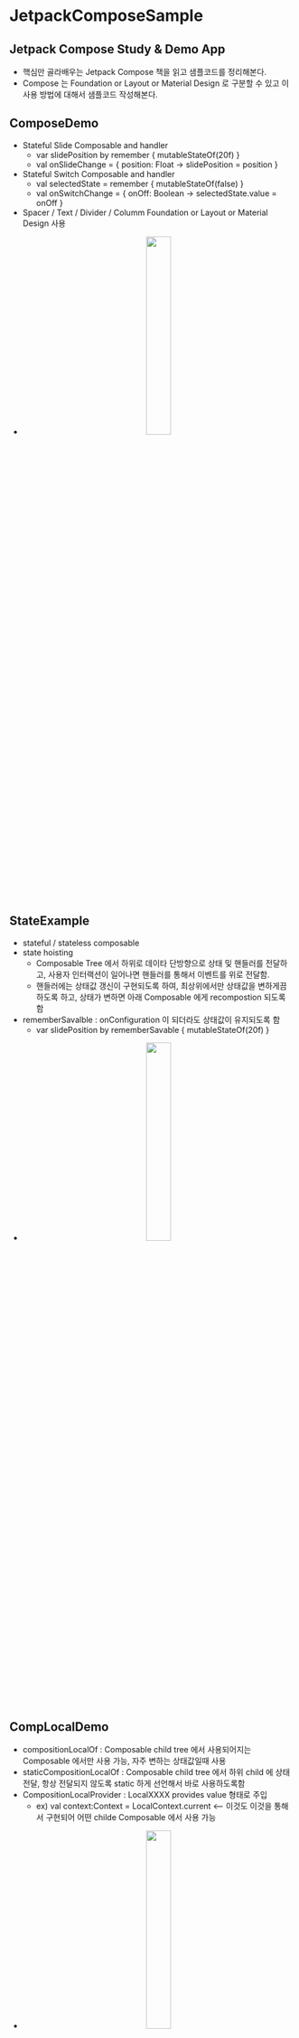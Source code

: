 # JetpackComposeSample
## Jetpack Compose Study &amp; Demo App
- 핵심만 골라배우는 Jetpack Compose 책을 읽고 샘플코드를 정리해본다.
- Compose 는 Foundation or Layout or Material Design 로 구분할 수 있고 이 사용 방법에 대해서 샘플코드 작성해본다.

## ComposeDemo
- Stateful Slide Composable and handler
  - var slidePosition by remember { mutableStateOf(20f) } 
  - val onSlideChange = { position: Float -> slidePosition = position }
- Stateful Switch Composable and handler
  - val selectedState = remember { mutableStateOf(false) } 
  - val onSwitchChange = { onOff: Boolean -> selectedState.value = onOff }
- Spacer / Text / Divider / Columm Foundation or Layout or Material Design 사용
- <p align="center"><img src = "https://github.com/jhanulis7/JetpackComposeSample/blob/main/DemoCompose.png" width="30%" height="30%"></p>

## StateExample
- stateful / stateless composable
- state hoisting 
  - Composable Tree 에서 하위로 데이타 단방향으로 상태 및 핸들러를 전달하고, 사용자 인터랙션이 일어나면 핸들러를 통해서 이벤트를 위로 전달함.
  - 핸들러에는 상태값 갱신이 구현되도록 하여, 최상위에서만 상태값을 변하게끔 하도록 하고, 상태가 변하면 아래 Composable 에게 recompostion 되도록 함
- rememberSavalble : onConfiguration 이 되더라도 상태값이 유지되도록 함
  - var slidePosition by rememberSavable { mutableStateOf(20f) } 
- <p align="center"><img src = "https://github.com/jhanulis7/JetpackComposeSample/blob/main/Hoisting.png" width="30%" height="30%"></p>

## CompLocalDemo
- compositionLocalOf : Composable child tree 에서 사용되어지는 Composable 에서만 사용 가능, 자주 변하는 상태값일때 사용
- staticCompositionLocalOf : Composable child tree 에서 하위 child 에 상태 전달, 항상 전달되지 않도록 static 하게 선언해서 바로 사용하도록함
- CompositionLocalProvider : LocalXXXX provides value 형태로 주입
  - ex) val context:Context = LocalContext.current  <-- 이것도 이것을 통해서 구현되어 어떤 childe Composable 에서 사용 가능
- <p align="center"><img src = "https://github.com/jhanulis7/JetpackComposeSample/blob/main/CompLocal.png" width="30%" height="30%"></p>

## SlotApiDemo
- Composable 함수를 다른 함수에 넣어주는 방법
- Composable 함수를 받은 Composable 은 런타임중에 동적으로 삽입이 되어, UI 를 구성할 수 있다
- 즉, Slot Api 를 이용한 Composable 은 본질적으로 런타임중에 삽입할 수 있는 하나 이상의 다른 Composable 을 포함하는 사용자 인터페이스 템플릿이다.
- LinearProgressIndicator / CircularProgressIndicator / Image / CheckBoxes / painterResource
- <p align="center"><img src = "https://github.com/jhanulis7/JetpackComposeSample/blob/main/SlotApi.png" width="30%" height="30%">
  <img src = "https://github.com/jhanulis7/JetpackComposeSample/blob/main/SlotApi2.png" width="30%" height="30%">
  <img src = "https://github.com/jhanulis7/JetpackComposeSample/blob/main/SlotApi3.png" width="30%" height="30%"></p>

## ModifierDemo
- Modifier 는 테두리 배경 크기 핸들러 제스쳐등을 다른 컴포즈블에 전달한다.
- 이때 Modifier 의 순서가 가장 중요하다.
  - padding 이후에 border 를 할것인가, border 후에 padding 할것인가.
- Modifier 는 Param 중 1st 선택적 Param 이어야 한다.
  - fun CustomImage(imageId: Int, modifier: Modifier = Modifier)
- Modifer 를 합칠경우, then 을 사용
  - val combined = first.then(second)  
- RoundedCornerShape / clip
- <p align="center"><img src = "https://github.com/jhanulis7/JetpackComposeSample/blob/main/Modifier.png" width="30%" height="30%"></p>

## LayoutDemo
- Row, Column 사용법 / Box Layout 사용법
- alignByBaseline / alignBy / clip / RoundCorner / CircleShape / CutCornerShape
- <p align="center"><img src = "https://github.com/jhanulis7/JetpackComposeSample/blob/main/Layout.png" width="30%" height="30%"></p>

## CustomLayoutDemo
- Box, Row, Column 컴포넌트는 모든 자식의 높이와 폭을 측정하고 위치를 계산해 그에 맞게 행열 스택위치를 생성하는 로직을 포함하고 있다. 동일한 기법을 통하여 다양한 고급 레이아웃을 만들수 있다
- fun Modifier.<커스텀 레이아웃이름>(선택적 param) { measurable, constaints -> }
  - measurable : 자식이 배치될 정보
  - constraints : 자식이 사용할 수 있는 최대/최소 widhth/height 
- fraction 값(0.f - 1f) 을 이용하여, guideLine 처럼 기준으로 UI 를 그릴 수 있다 
- <p align="center"><img src = "https://github.com/jhanulis7/JetpackComposeSample/blob/main/CustomLayout.png" width="30%" height="30%"></p>
- CustomLayout 을 구현하면, 여러 자식에게 하나의 커스텀 레이아웃을 제공 할 수 있다.
- CustomLayout 은 Compose의 Layout Composable 을 이용하여 선언, 이 함수는 여러 자식을 측정하고 위치를 지정하는 목적으로만 사용

## Coroutine & LauchEffect
- Composable 안에서의 Coroutine Scope 사용은 rememberCoroutineScope() 이다
- `val coroutineScope = rememeberCoroutineScope()`
- 취소시 `coroutineScope.cancel()`
- Composable 안에서 corotuineScope.lauch() {} 를 호출하면 LaunchedEffect 를 사용하라라고 에러가 표시된다.
- 해당 composable 이 recompostion 되면서 코루틴이 계속 실행 될 가능성이 높기 때문에 이를 해결하기 위해서 LauchEffect 를 사용하라라고 권장한다. 즉, 부모의 라이프사이클을 인식하기 때문에 안전하게 사용할 수 있다
- LaunchedEffect Composable 이 호출되면, 해당 코루틴은 즉시 실행이 되고 비동기로 수행한다. 부모 Composable 이 종료가 되면 해당 LauchEffect 인스턴스와 코루틴은 파기된다.
- `LaunchedEffect(key1 ..)` 의 Key1 패러메터값은 recompostion 통해 코루틴 동작을 제어한다. 즉, key 값이 변경이 되지 않으면 해당 코루틴을 유지하고, 변경이 되면 현재 코루틴을 취소하고 새로운 코루틴을 실행한다. 
- 
